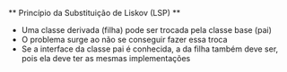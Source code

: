 ** Princípio da Substituição de Liskov (LSP) **

- Uma classe derivada (filha) pode ser trocada pela classe base (pai)
- O problema surge ao não se conseguir fazer essa troca
- Se a interface da classe pai é conhecida, a da filha também deve ser, pois ela deve ter as mesmas implementações